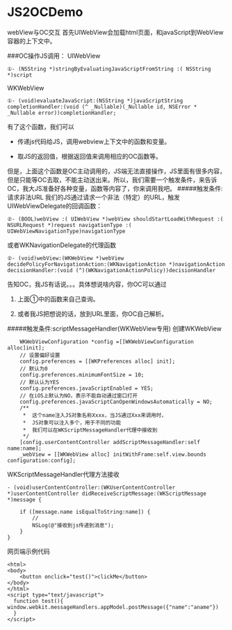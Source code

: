 # JS2OCDemo
webView与OC交互
首先UIWebView会加载html页面，和javaScript到WebView容器的上下文中。

###OC操作JS调用：
UIWebView
```
①- (NSString *)stringByEvaluatingJavaScriptFromString :( NSString *)script
```
WKWebView
```
①- (void)evaluateJavaScript:(NSString *)javaScriptString completionHandler:(void (^ _Nullable)(_Nullable id, NSError * _Nullable error))completionHandler;
```
有了这个函数，我们可以

- 传递js代码给JS，调用webview上下文中的函数和变量。

- 取JS的返回值，根据返回值来调用相应的OC函数等。

但是，上面这个函数是OC主动调用的，JS端无法直接操作，JS里面有很多内容，但是只能等OC去取，不能主动送出来。所以，我们需要一个触发条件，来告诉OC，我大JS准备好各种变量，函数等内容了，你来调用我吧。
#####触发条件:请求非法URL
我们的JS通过请求一个非法（特定）的URL，触发UIWebViewDelegate的回调函数：
```
②- (BOOL)webView :( UIWebView *)webView shouldStartLoadWithRequest :( NSURLRequest *)request navigationType :( UIWebViewNavigationType)navigationType
```
或者WKNavigationDelegate的代理函数
```
②- (void)webView:(WKWebView *)webView decidePolicyForNavigationAction:(WKNavigationAction *)navigationAction decisionHandler:(void (^)(WKNavigationActionPolicy))decisionHandler
```

告知OC，我JS有话说。。。具体想说啥内容，你OC可以通过

1. 上面①中的函数来自己查询。

2. 或者我JS把想说的话，放到URL里面，你OC自己解析。

#####触发条件:scriptMessageHandler(WKWebView专用)
创建WKWebView

```
	WKWebViewConfiguration *config =[[WKWebViewConfiguration alloc]init];
    // 设置偏好设置
    config.preferences = [[WKPreferences alloc] init];
    // 默认为0
    config.preferences.minimumFontSize = 10;
    // 默认认为YES
    config.preferences.javaScriptEnabled = YES;
    // 在iOS上默认为NO，表示不能自动通过窗口打开
    config.preferences.javaScriptCanOpenWindowsAutomatically = NO;
    /**
     *  这个name注入JS对象名称Xxxx，当JS通过Xxx来调用时，
     *  JS对象可以注入多个，用于不同的功能
     *  我们可以在WKScriptMessageHandler代理中接收到
     */
    [config.userContentController addScriptMessageHandler:self name:name];
    _webView = [[WKWebView alloc] initWithFrame:self.view.bounds configuration:config];
```
WKScriptMessageHandler代理方法接收

```
- (void)userContentController:(WKUserContentController *)userContentController didReceiveScriptMessage:(WKScriptMessage *)message {

    if ([message.name isEqualToString:name]) {
        //
        NSLog(@"接收到js传递到消息");
    }
}
```

网页端示例代码

```
<html>
<body>
    <button onclick="test()">clickMe</button>
</body>
</html>
<script type="text/javascript">
  function test(){
window.webkit.messageHandlers.appModel.postMessage({"name":"aname"})
  }
</script>
```
